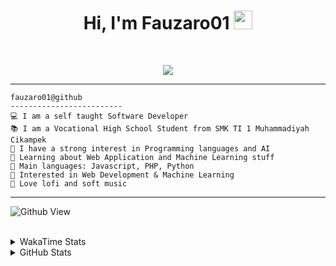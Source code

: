 <h1 align="center">
Hi, I'm Fauzaro01
  <img src="https://media.giphy.com/media/hvRJCLFzcasrR4ia7z/giphy.gif" width="30"></h1>
<br/>

<p align="center">
  <a href="https://github.com/DenverCoder1/readme-typing-svg">
    <img src="https://readme-typing-svg.herokuapp.com?lines=Chill%20and%20Coding;Full+Stack+Web+Developer;Student;Software%20Develover;Always%20learning%20new%20things&center=true&width=380&height=45">
  </a>
</p>

<hr>

```
fauzaro01@github
-------------------------
💻 I am a self taught Software Developer
📚 I am a Vocational High School Student from SMK TI 1 Muhammadiyah Cikampek
📝 I have a strong interest in Programming languages and AI
🌱 Learning about Web Application and Machine Learning stuff
🌟 Main languages: Javascript, PHP, Python
🚩 Interested in Web Development & Machine Learning
🎵 Love lofi and soft music 
```

<hr>

![Github View](https://komarev.com/ghpvc/?username=fauzaro01&style=flat-square)
<br><br>
<details>
  <summary>
     WakaTime Stats
  </summary>
  <br>
  <!--START_SECTION:waka-->

```txt
From: 10 September 2021 - To: 09 May 2025

Total Time: 835 hrs 36 mins

JavaScript          252 hrs 1 min   ███████▓░░░░░░░░░░░░░░░░░   30.16 %
PHP                 172 hrs 22 mins █████░░░░░░░░░░░░░░░░░░░░   20.63 %
HTML                100 hrs 55 mins ███░░░░░░░░░░░░░░░░░░░░░░   12.08 %
Blade Template      81 hrs 31 mins  ██▒░░░░░░░░░░░░░░░░░░░░░░   09.76 %
EJS                 56 hrs 49 mins  █▓░░░░░░░░░░░░░░░░░░░░░░░   06.80 %
Java                41 hrs 50 mins  █▒░░░░░░░░░░░░░░░░░░░░░░░   05.01 %
CSS                 33 hrs 23 mins  █░░░░░░░░░░░░░░░░░░░░░░░░   04.00 %
JSON                31 hrs          █░░░░░░░░░░░░░░░░░░░░░░░░   03.71 %
Python              13 hrs 50 mins  ▒░░░░░░░░░░░░░░░░░░░░░░░░   01.66 %
Other               6 hrs 27 mins   ▒░░░░░░░░░░░░░░░░░░░░░░░░   00.77 %
```

<!--END_SECTION:waka-->
</details>
<details>
  <summary>
    GitHub Stats
  </summary>
  <br>
  <div align="center">
    <img src="https://github-readme-stats.vercel.app/api?username=Fauzaro01&show_icons=true&theme=algolia" alt="Fauzaro01's GitHub Stats" style="margin: 20px;" />
    <img src="https://github-readme-streak-stats.herokuapp.com/?user=Fauzaro01&theme=algolia" alt="Fauzaro01's GitHub Streak" style="margin: 20px;" />
  </div>

  <div align="center">
    <img src="https://github-readme-stats.vercel.app/api?username=Fauzaro01&show_icons=true&locale=en&count_private=true&hide_rank=true&custom_title=My%20GitHub%20Stats&disable_animations=true&theme=algolia" alt="Fauzaro01's Stars" style="margin: 20px;" />
    <img src="https://github-readme-stats.vercel.app/api/top-langs/?username=Fauzaro01&langs_count=8&theme=algolia&layout=compact" alt="Top Languages" style="margin: 20px;" />
  </div>
</details>
